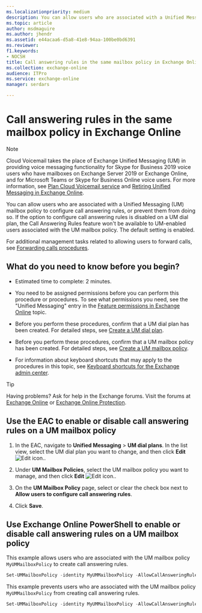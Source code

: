```yaml
---
ms.localizationpriority: medium
description: You can allow users who are associated with a Unified Messaging (UM) mailbox policy to configure call answering rules, or prevent them from doing so. If the option to configure call answering rules is disabled on a UM dial plan, the Call Answering Rules feature won't be available to UM-enabled users associated with the UM mailbox policy. The default setting is enabled.
ms.topic: article
author: msdmaguire
ms.author: jhendr
ms.assetid: e44acaa6-d5a8-41e8-94aa-100be0bd6391
ms.reviewer: 
f1.keywords:
- NOCSH
title: Call answering rules in the same mailbox policy in Exchange Online
ms.collection: exchange-online
audience: ITPro
ms.service: exchange-online
manager: serdars

---
```


# Call answering rules in the same mailbox policy in Exchange Online

> [!NOTE]
> Cloud Voicemail takes the place of Exchange Unified Messaging (UM) in providing voice messaging functionality for Skype for Business 2019 voice users who have mailboxes on Exchange Server 2019 or Exchange Online, and for Microsoft Teams or Skype for Business Online voice users. For more information, see [Plan Cloud Voicemail service](/skypeforbusiness/hybrid/plan-cloud-voicemail) and [Retiring Unified Messaging in Exchange Online](https://techcommunity.microsoft.com/t5/Exchange-Team-Blog/Retiring-Unified-Messaging-in-Exchange-Online/ba-p/608991).

You can allow users who are associated with a Unified Messaging (UM) mailbox policy to configure call answering rules, or prevent them from doing so. If the option to configure call answering rules is disabled on a UM dial plan, the Call Answering Rules feature won't be available to UM-enabled users associated with the UM mailbox policy. The default setting is enabled.

For additional management tasks related to allowing users to forward calls, see [Forwarding calls procedures](forwarding-calls-procedures.md).

## What do you need to know before you begin?

- Estimated time to complete: 2 minutes.

- You need to be assigned permissions before you can perform this procedure or procedures. To see what permissions you need, see the "Unified Messaging" entry in the [Feature permissions in Exchange Online](../../permissions-exo/feature-permissions.md) topic.

- Before you perform these procedures, confirm that a UM dial plan has been created. For detailed steps, see [Create a UM dial plan](../../voice-mail-unified-messaging/connect-voice-mail-system/create-um-dial-plan.md).

- Before you perform these procedures, confirm that a UM mailbox policy has been created. For detailed steps, see [Create a UM mailbox policy](../../voice-mail-unified-messaging/set-up-voice-mail/create-um-mailbox-policy.md).

- For information about keyboard shortcuts that may apply to the procedures in this topic, see [Keyboard shortcuts for the Exchange admin center](../../accessibility/keyboard-shortcuts-in-admin-center.md).

> [!TIP]
> Having problems? Ask for help in the Exchange forums. Visit the forums at [Exchange Online](https://social.technet.microsoft.com/forums/msonline/home?forum=onlineservicesexchange) or [Exchange Online Protection](https://social.technet.microsoft.com/forums/forefront/home?forum=FOPE).

## Use the EAC to enable or disable call answering rules on a UM mailbox policy

1. In the EAC, navigate to **Unified Messaging** \> **UM dial plans**. In the list view, select the UM dial plan you want to change, and then click **Edit** ![Edit icon.](../../media/ITPro_EAC_EditIcon.gif).

2. Under **UM Mailbox Policies**, select the UM mailbox policy you want to manage, and then click **Edit** ![Edit icon.](../../media/ITPro_EAC_EditIcon.gif).

3. On the **UM Mailbox Policy** page, select or clear the check box next to **Allow users to configure call answering rules**.

4. Click **Save**.

## Use Exchange Online PowerShell to enable or disable call answering rules on a UM mailbox policy

This example allows users who are associated with the UM mailbox policy `MyUMMailboxPolicy` to create call answering rules.

```PowerShell
Set-UMMailboxPolicy -identity MyUMMailboxPolicy -AllowCallAnsweringRules $true
```

This example prevents users who are associated with the UM mailbox policy `MyUMMailboxPolicy` from creating call answering rules.

```PowerShell
Set-UMMailboxPolicy -identity MyUMMailboxPolicy -AllowCallAnsweringRules $false
```
